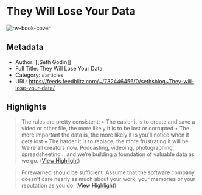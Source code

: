 # They Will Lose Your Data

![rw-book-cover](https://assets.feedblitz.com/images/blank.gif)

## Metadata
- Author: [[Seth Godin]]
- Full Title: They Will Lose Your Data
- Category: #articles
- URL: https://feeds.feedblitz.com/~/732446456/0/sethsblog~They-will-lose-your-data/

## Highlights

> The rules are pretty consistent:
>  • The easier it is to create and save a video or other file, the more likely it is to be lost or corrupted
>  • The more important the data is, the more likely it is you’ll notice when it gets lost
>  • The harder it is to replace, the more frustrating it will be
>  We’re all creators now. Podcasting, videoing, photographing, spreadsheeting… and we’re building a foundation of valuable data as we go. ([View Highlight](https://read.readwise.io/read/01gw72yw5tz8rcq6hd796fv9wf))


> Forewarned should be sufficient. Assume that the software company doesn’t care nearly as much about your work, your memories or your reputation as you do. ([View Highlight](https://read.readwise.io/read/01gw72yqnv4c8rq2ma4b39mgja))

